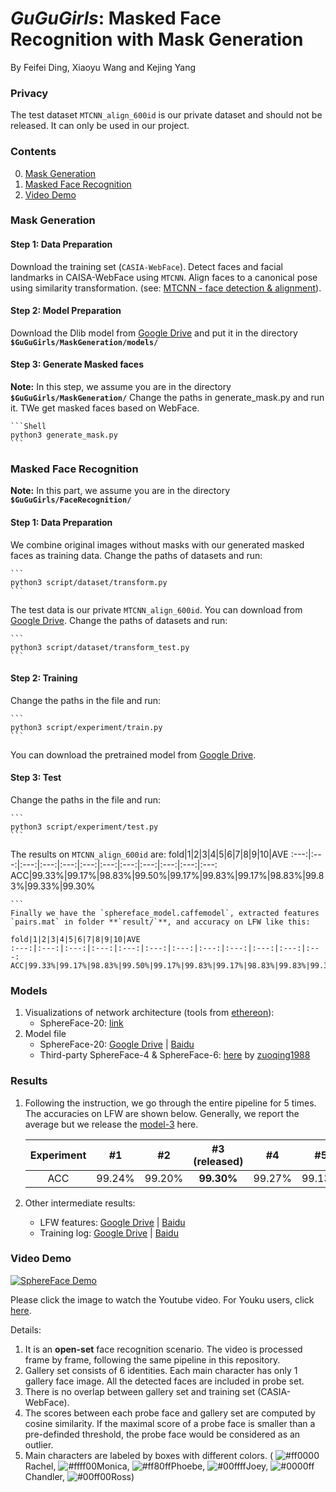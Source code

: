 # *GuGuGirls*: Masked Face Recognition with Mask Generation

By Feifei Ding, Xiaoyu Wang and Kejing Yang

### Privacy

The test dataset `MTCNN_align_600id` is our private dataset and should not be released. It can only be used in our project.


### Contents
0. [Mask Generation](#mask-generation)
0. [Masked Face Recognition](#masked-face-recognition)
0. [Video Demo](#video-demo)


### Mask Generation

#### Step 1: Data Preparation
Download the training set (`CASIA-WebFace`). Detect faces and facial landmarks in CAISA-WebFace using `MTCNN`. Align faces to a canonical pose using similarity transformation. (see: [MTCNN - face detection & alignment](https://github.com/kpzhang93/MTCNN_face_detection_alignment)). 

#### Step 2: Model Preparation
Download the Dlib model from [Google Drive](https://drive.google.com/file/d/16Zv5y2MJUShO6xNE_hV45WdzN-zesMJ5/view?usp=sharing) and put it in the directory **`$GuGuGirls/MaskGeneration/models/`**


#### Step 3: Generate Masked faces
**Note:** In this step, we assume you are in the directory **`$GuGuGirls/MaskGeneration/`**
Change the paths in generate_mask.py and run it. TWe get masked faces based on WebFace.

	```Shell
	python3 generate_mask.py
	``` 
	

### Masked Face Recognition
**Note:** In this part, we assume you are in the directory **`$GuGuGirls/FaceRecognition/`**

#### Step 1: Data Preparation
We combine original images without masks with our generated masked faces as training data.
Change the paths of datasets and run:

	```
	python3 script/dataset/transform.py
	```

The test data is our private `MTCNN_align_600id`. You can download from [Google Drive](https://drive.google.com/drive/folders/1e5AHQ7qNPZZ6QldWfs-cfYJyj7mkQ4JM?usp=sharing). 
Change the paths of datasets and run:

	```
	python3 script/dataset/transform_test.py
	```

#### Step 2: Training
Change the paths in the file and run:
	
	```
	python3 script/experiment/train.py
	```
You can download the pretrained model from [Google Drive](https://drive.google.com/file/d/1BNDbwM_SS9GX7g2kSaStllN8it8FRtJt/view?usp=sharing). 

#### Step 3: Test
Change the paths in the file and run:
	
	```
	python3 script/experiment/test.py
	```

The results on `MTCNN_align_600id` are:
	fold|1|2|3|4|5|6|7|8|9|10|AVE
	:---:|:---:|:---:|:---:|:---:|:---:|:---:|:---:|:---:|:---:|:---:|:---:
	ACC|99.33%|99.17%|98.83%|99.50%|99.17%|99.83%|99.17%|98.83%|99.83%|99.33%|99.30%


	```
    Finally we have the `sphereface_model.caffemodel`, extracted features `pairs.mat` in folder **`result/`**, and accuracy on LFW like this:

	fold|1|2|3|4|5|6|7|8|9|10|AVE
	:---:|:---:|:---:|:---:|:---:|:---:|:---:|:---:|:---:|:---:|:---:|:---:
	ACC|99.33%|99.17%|98.83%|99.50%|99.17%|99.83%|99.17%|98.83%|99.83%|99.33%|99.30%

### Models
1. Visualizations of network architecture (tools from [ethereon](http://ethereon.github.io/netscope/quickstart.html)):
	- SphereFace-20: [link](http://ethereon.github.io/netscope/#/gist/20f6ddf70a35dec5019a539a502bccc5)
2. Model file
	- SphereFace-20: [Google Drive](https://drive.google.com/open?id=0B_geeR2lTMegb2F6dmlmOXhWaVk) | [Baidu](http://pan.baidu.com/s/1qY5FTF2)
	- Third-party SphereFace-4 & SphereFace-6: [here](https://github.com/wy1iu/sphereface/issues/81) by [zuoqing1988](https://github.com/zuoqing1988)


### Results
1. Following the instruction, we go through the entire pipeline for 5 times. The accuracies on LFW are shown below. Generally, we report the average but we release the [model-3](#models) here.

	Experiment |#1|#2|#3 (released)|#4|#5
	:---:|:---:|:---:|:---:|:---:|:---:
	ACC|99.24%|99.20%|**99.30%**|99.27%|99.13%

2. Other intermediate results:
    - LFW features: [Google Drive](https://drive.google.com/open?id=0B_geeR2lTMegenU0cGJYZmlRUlU) | [Baidu](http://pan.baidu.com/s/1o8QIMUY)
    - Training log: [Google Drive](https://drive.google.com/open?id=0B_geeR2lTMegcWkxdVV4X1FOaFU) | [Baidu](http://pan.baidu.com/s/1i5QmXrJ)



### Video Demo
[![SphereFace Demo](https://img.youtube.com/vi/P6jEzzwoYWs/0.jpg)](https://www.youtube.com/watch?v=P6jEzzwoYWs)

Please click the image to watch the Youtube video. For Youku users, click [here](http://t.cn/RCZ0w1c).

Details:
1. It is an **open-set** face recognition scenario. The video is processed frame by frame, following the same pipeline in this repository.
2. Gallery set consists of 6 identities. Each main character has only 1 gallery face image. All the detected faces are included in probe set.
3. There is no overlap between gallery set and training set (CASIA-WebFace).
4. The scores between each probe face and gallery set are computed by cosine similarity. If the maximal score of a probe face is smaller than a pre-definded threshold, the probe face would be considered as an outlier.
5. Main characters are labeled by boxes with different colors. (
![#ff0000](https://placehold.it/15/ff0000/000000?text=+)Rachel,
![#ffff00](https://placehold.it/15/ffff00/000000?text=+)Monica,
![#ff80ff](https://placehold.it/15/ff80ff/000000?text=+)Phoebe,
![#00ffff](https://placehold.it/15/00ffff/000000?text=+)Joey,
![#0000ff](https://placehold.it/15/0000ff/000000?text=+)Chandler,
![#00ff00](https://placehold.it/15/00ff00/000000?text=+)Ross)






